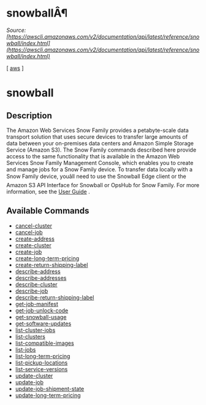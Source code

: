 # snowballÂ¶

*Source: [https://awscli.amazonaws.com/v2/documentation/api/latest/reference/snowball/index.html](https://awscli.amazonaws.com/v2/documentation/api/latest/reference/snowball/index.html)*

[ [aws](https://awscli.amazonaws.com/v2/documentation/api/latest/reference/index.html#cli-aws) ]

# snowball

## Description

The Amazon Web Services Snow Family provides a petabyte-scale data transport solution that uses secure devices to transfer large amounts of data between your on-premises data centers and Amazon Simple Storage Service (Amazon S3). The Snow Family commands described here provide access to the same functionality that is available in the Amazon Web Services Snow Family Management Console, which enables you to create and manage jobs for a Snow Family device. To transfer data locally with a Snow Family device, youâll need to use the Snowball Edge client or the Amazon S3 API Interface for Snowball or OpsHub for Snow Family. For more information, see the [User Guide](https://docs.aws.amazon.com/AWSImportExport/latest/ug/api-reference.html) .

## Available Commands

- [cancel-cluster](https://awscli.amazonaws.com/v2/documentation/api/latest/reference/snowball/cancel-cluster.html)
- [cancel-job](https://awscli.amazonaws.com/v2/documentation/api/latest/reference/snowball/cancel-job.html)
- [create-address](https://awscli.amazonaws.com/v2/documentation/api/latest/reference/snowball/create-address.html)
- [create-cluster](https://awscli.amazonaws.com/v2/documentation/api/latest/reference/snowball/create-cluster.html)
- [create-job](https://awscli.amazonaws.com/v2/documentation/api/latest/reference/snowball/create-job.html)
- [create-long-term-pricing](https://awscli.amazonaws.com/v2/documentation/api/latest/reference/snowball/create-long-term-pricing.html)
- [create-return-shipping-label](https://awscli.amazonaws.com/v2/documentation/api/latest/reference/snowball/create-return-shipping-label.html)
- [describe-address](https://awscli.amazonaws.com/v2/documentation/api/latest/reference/snowball/describe-address.html)
- [describe-addresses](https://awscli.amazonaws.com/v2/documentation/api/latest/reference/snowball/describe-addresses.html)
- [describe-cluster](https://awscli.amazonaws.com/v2/documentation/api/latest/reference/snowball/describe-cluster.html)
- [describe-job](https://awscli.amazonaws.com/v2/documentation/api/latest/reference/snowball/describe-job.html)
- [describe-return-shipping-label](https://awscli.amazonaws.com/v2/documentation/api/latest/reference/snowball/describe-return-shipping-label.html)
- [get-job-manifest](https://awscli.amazonaws.com/v2/documentation/api/latest/reference/snowball/get-job-manifest.html)
- [get-job-unlock-code](https://awscli.amazonaws.com/v2/documentation/api/latest/reference/snowball/get-job-unlock-code.html)
- [get-snowball-usage](https://awscli.amazonaws.com/v2/documentation/api/latest/reference/snowball/get-snowball-usage.html)
- [get-software-updates](https://awscli.amazonaws.com/v2/documentation/api/latest/reference/snowball/get-software-updates.html)
- [list-cluster-jobs](https://awscli.amazonaws.com/v2/documentation/api/latest/reference/snowball/list-cluster-jobs.html)
- [list-clusters](https://awscli.amazonaws.com/v2/documentation/api/latest/reference/snowball/list-clusters.html)
- [list-compatible-images](https://awscli.amazonaws.com/v2/documentation/api/latest/reference/snowball/list-compatible-images.html)
- [list-jobs](https://awscli.amazonaws.com/v2/documentation/api/latest/reference/snowball/list-jobs.html)
- [list-long-term-pricing](https://awscli.amazonaws.com/v2/documentation/api/latest/reference/snowball/list-long-term-pricing.html)
- [list-pickup-locations](https://awscli.amazonaws.com/v2/documentation/api/latest/reference/snowball/list-pickup-locations.html)
- [list-service-versions](https://awscli.amazonaws.com/v2/documentation/api/latest/reference/snowball/list-service-versions.html)
- [update-cluster](https://awscli.amazonaws.com/v2/documentation/api/latest/reference/snowball/update-cluster.html)
- [update-job](https://awscli.amazonaws.com/v2/documentation/api/latest/reference/snowball/update-job.html)
- [update-job-shipment-state](https://awscli.amazonaws.com/v2/documentation/api/latest/reference/snowball/update-job-shipment-state.html)
- [update-long-term-pricing](https://awscli.amazonaws.com/v2/documentation/api/latest/reference/snowball/update-long-term-pricing.html)